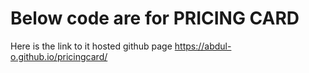 # Below code are for PRICING CARD 

Here is the link to it hosted github page   https://abdul-o.github.io/pricingcard/
